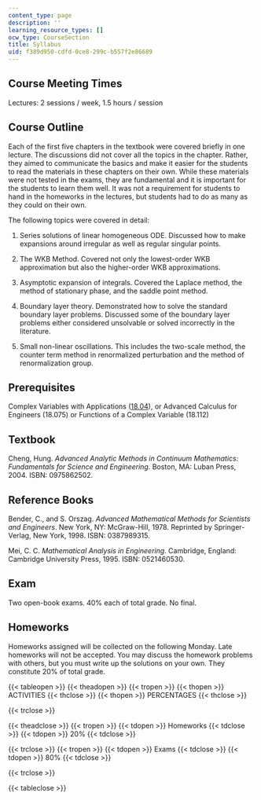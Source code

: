 ```yaml
---
content_type: page
description: ''
learning_resource_types: []
ocw_type: CourseSection
title: Syllabus
uid: f389d950-cdfd-0ce8-299c-b557f2e86689
---
```


Course Meeting Times
--------------------

Lectures: 2 sessions / week, 1.5 hours / session

Course Outline
--------------

Each of the first five chapters in the textbook were covered briefly in one lecture. The discussions did not cover all the topics in the chapter. Rather, they aimed to communicate the basics and make it easier for the students to read the materials in these chapters on their own. While these materials were not tested in the exams, they are fundamental and it is important for the students to learn them well. It was not a requirement for students to hand in the homeworks in the lectures, but students had to do as many as they could on their own.

The following topics were covered in detail:

1.  Series solutions of linear homogeneous ODE. Discussed how to make expansions around irregular as well as regular singular points.  
      
    
2.  The WKB Method. Covered not only the lowest-order WKB approximation but also the higher-order WKB approximations.  
      
    
3.  Asymptotic expansion of integrals. Covered the Laplace method, the method of stationary phase, and the saddle point method.  
      
    
4.  Boundary layer theory. Demonstrated how to solve the standard boundary layer problems. Discussed some of the boundary layer problems either considered unsolvable or solved incorrectly in the literature.  
      
    
5.  Small non-linear oscillations. This includes the two-scale method, the counter term method in renormalized perturbation and the method of renormalization group.

Prerequisites
-------------

Complex Variables with Applications ([18.04](/courses/18-04-complex-variables-with-applications-fall-1999)), or Advanced Calculus for Engineers (18.075) or Functions of a Complex Variable (18.112)

**Textbook**
------------

Cheng, Hung. _Advanced Analytic Methods in Continuum Mathematics:_ _Fundamentals for Science and Engineering._ Boston, MA: Luban Press, 2004. ISBN: 0975862502.

Reference Books
---------------

Bender, C., and S. Orszag. _Advanced Mathematical Methods for Scientists and Engineers_. New York, NY: McGraw-Hill, 1978. Reprinted by Springer-Verlag, New York, 1998. ISBN: 0387989315.

Mei, C. C. _Mathematical Analysis in Engineering_. Cambridge, England: Cambridge University Press, 1995. ISBN: 0521460530.

Exam
----

Two open-book exams. 40% each of total grade. No final.

Homeworks
---------

Homeworks assigned will be collected on the following Monday. Late homeworks will not be accepted. You may discuss the homework problems with others, but you must write up the solutions on your own. They constitute 20% of total grade.

{{< tableopen >}}
{{< theadopen >}}
{{< tropen >}}
{{< thopen >}}
ACTIVITIES
{{< thclose >}}
{{< thopen >}}
PERCENTAGES
{{< thclose >}}

{{< trclose >}}

{{< theadclose >}}
{{< tropen >}}
{{< tdopen >}}
Homeworks
{{< tdclose >}}
{{< tdopen >}}
20%
{{< tdclose >}}

{{< trclose >}}
{{< tropen >}}
{{< tdopen >}}
Exams
{{< tdclose >}}
{{< tdopen >}}
80%
{{< tdclose >}}

{{< trclose >}}

{{< tableclose >}}